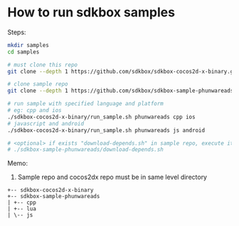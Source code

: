 
# How to run sdkbox samples

Steps:

~~~bash
mkdir samples
cd samples

# must clone this repo
git clone --depth 1 https://github.com/sdkbox/sdkbox-cocos2d-x-binary.git

# clone sample repo
git clone --depth 1 https://github.com/sdkbox/sdkbox-sample-phunwareads.git

# run sample with specified language and platform
# eg: cpp and ios
./sdkbox-cocos2d-x-binary/run_sample.sh phunwareads cpp ios
# javascript and android
./sdkbox-cocos2d-x-binary/run_sample.sh phunwareads js android

# <optional> if exists "download-depends.sh" in sample repo, execute it
# ./sdkbox-sample-phunwareads/download-depends.sh

~~~

Memo:

1.  Sample repo and cocos2dx repo must be in same level directory

~~~
+-- sdkbox-cocos2d-x-binary
+-- sdkbox-sample-phunwareads
| +-- cpp
| +-- lua
| \-- js
~~~
